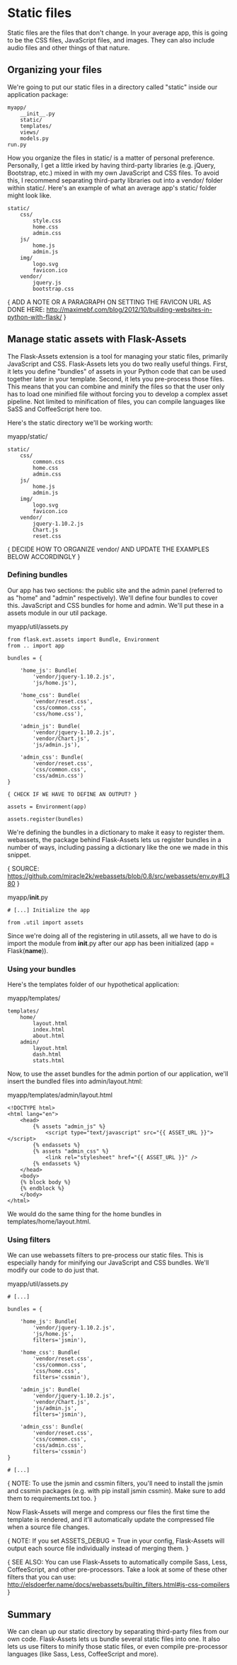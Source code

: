 # Static files

Static files are the files that don't change. In your average app, this is going to be the CSS files, JavaScript files, and images. They can also include audio files and other things of that nature.

## Organizing your files

We're going to put our static files in a directory called "static" inside our application package:

```
myapp/
    __init__.py
    static/
    templates/
    views/
    models.py
run.py
```

How you organize the files in static/ is a matter of personal preference. Personally, I get a little irked by having third-party libraries (e.g. jQuery, Bootstrap, etc.) mixed in with my own JavaScript and CSS files. To avoid this, I recommend separating third-party libraries out into a vendor/ folder within static/. Here's an example of what an average app's static/ folder might look like.

```
static/
    css/
        style.css
        home.css
        admin.css
    js/
        home.js
        admin.js
    img/
        logo.svg
        favicon.ico
    vendor/
        jquery.js
        bootstrap.css
```

{ ADD A NOTE OR A PARAGRAPH ON SETTING THE FAVICON URL AS DONE HERE: http://maximebf.com/blog/2012/10/building-websites-in-python-with-flask/ }

## Manage static assets with Flask-Assets

The Flask-Assets extension is a tool for managing your static files, primarily JavaScript and CSS. Flask-Assets lets you do two really useful things. First, it lets you define "bundles" of assets in your Python code that can be used together later in your template. Second, it lets you pre-process those files. This means that you can combine and minify the files so that the user only has to load one minified file without forcing you to develop a complex asset pipeline. Not limited to minification of files, you can compile languages like SaSS and CoffeeScript here too.

Here's the static directory we'll be working worth:

myapp/static/
```
static/
    css/
        common.css
        home.css
        admin.css
    js/
        home.js
        admin.js
    img/
        logo.svg
        favicon.ico
    vendor/
        jquery-1.10.2.js
        Chart.js
        reset.css
```

{ DECIDE HOW TO ORGANIZE vendor/ AND UPDATE THE EXAMPLES BELOW ACCORDINGLY }

### Defining bundles

Our app has two sections: the public site and the admin panel (referred to as "home" and "admin" respectively). We'll define four bundles to cover this. JavaScript and CSS bundles for home and admin. We'll put these in a assets module in our util package.

myapp/util/assets.py
```
from flask.ext.assets import Bundle, Environment
from .. import app

bundles = {

    'home_js': Bundle(
        'vendor/jquery-1.10.2.js',
        'js/home.js'),

    'home_css': Bundle(
        'vendor/reset.css',
        'css/common.css',
        'css/home.css'),

    'admin_js': Bundle(
        'vendor/jquery-1.10.2.js',
        'vendor/Chart.js',
        'js/admin.js'),

    'admin_css': Bundle(
        'vendor/reset.css',
        'css/common.css',
        'css/admin.css')
}

{ CHECK IF WE HAVE TO DEFINE AN OUTPUT? }

assets = Environment(app)

assets.register(bundles)
```

We're defining the bundles in a dictionary to make it easy to register them. webassets, the package behind Flask-Assets lets us register bundles in a number of ways, including passing a dictionary like the one we made in this snippet.

{ SOURCE: https://github.com/miracle2k/webassets/blob/0.8/src/webassets/env.py#L380 }

myapp/__init__.py
```
# [...] Initialize the app

from .util import assets
```

Since we're doing all of the registering in util.assets, all we have to do is import the module from __init__.py after our app has been initialized (app = Flask(__name__)).

### Using your bundles

Here's the templates folder of our hypothetical application:

myapp/templates/
```
templates/
    home/
        layout.html
        index.html
        about.html
    admin/
        layout.html
        dash.html
        stats.html
```

Now, to use the asset bundles for the admin portion of our application, we'll insert the bundled files into admin/layout.html:

myapp/templates/admin/layout.html
```
<!DOCTYPE html>
<html lang="en">
    <head>
        {% assets "admin_js" %}
            <script type="text/javascript" src="{{ ASSET_URL }}"></script>
        {% endassets %}
        {% assets "admin_css" %}
            <link rel="stylesheet" href="{{ ASSET_URL }}" />
        {% endassets %}
    </head>
    <body>
    {% block body %}
    {% endblock %}
    </body>
</html>
```

We would do the same thing for the home bundles in templates/home/layout.html.

### Using filters

We can use webassets filters to pre-process our static files. This is especially handy for minifying our JavaScript and CSS bundles. We'll modify our code to do just that.

myapp/util/assets.py
```
# [...]

bundles = {

    'home_js': Bundle(
        'vendor/jquery-1.10.2.js',
        'js/home.js',
        filters='jsmin'),

    'home_css': Bundle(
        'vendor/reset.css',
        'css/common.css',
        'css/home.css',
        filters='cssmin'),

    'admin_js': Bundle(
        'vendor/jquery-1.10.2.js',
        'vendor/Chart.js',
        'js/admin.js',
        filters='jsmin'),

    'admin_css': Bundle(
        'vendor/reset.css',
        'css/common.css',
        'css/admin.css',
        filters='cssmin')
}

# [...]
```

{ NOTE: To use the jsmin and cssmin filters, you'll need to install the jsmin and cssmin packages (e.g. with pip install jsmin cssmin). Make sure to add them to requirements.txt too. }

Now Flask-Assets will merge and compress our files the first time the template is rendered, and it'll automatically update the compressed file when a source file changes.

{ NOTE: If you set ASSETS_DEBUG = True in your config, Flask-Assets will output each source file individually instead of merging them. }

{ SEE ALSO: You can use Flask-Assets to automatically compile Sass, Less, CoffeeScript, and other pre-processors. Take a look at some of these other filters that you can use: http://elsdoerfer.name/docs/webassets/builtin_filters.html#js-css-compilers }

## Summary

We can clean up our static directory by separating third-party files from our own code. Flask-Assets lets us bundle several static files into one. It also lets us use filters to minify those static files, or even compile pre-processor languages (like Sass, Less, CoffeeScript and more).
